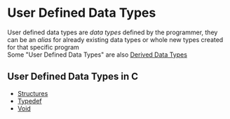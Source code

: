 # User Defined Data Types
User defined data types are *data types* defined by the programmer, they can be an *alias* for already existing data types or whole new types created for that specific program  
Some "User Defined Data Types" are also [Derived Data Types](../Week-2-Arrays/CS50x_Derived-Data-Types.md) 

## User Defined Data Types in C
- [Structures](../Week-3-Algorithms/CS50x_Structures.md)
- [Typedef](./CS50x_Typedef.md)
- [Void](../Week-1-C/CS50x_Void.md)
